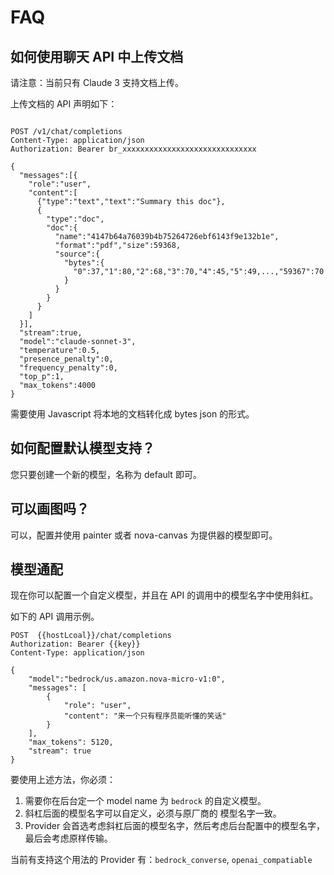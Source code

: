 # FAQ

## 如何使用聊天 API 中上传文档

请注意：当前只有 Claude 3 支持文档上传。

上传文档的 API 声明如下：

```text

POST /v1/chat/completions
Content-Type: application/json
Authorization: Bearer br_xxxxxxxxxxxxxxxxxxxxxxxxxxxxxx

{
  "messages":[{
    "role":"user",
    "content":[
      {"type":"text","text":"Summary this doc"},
      {
        "type":"doc",
        "doc":{
          "name":"4147b64a76039b4b75264726ebf6143f9e132b1e",
          "format":"pdf","size":59368,
          "source":{
            "bytes":{
              "0":37,"1":80,"2":68,"3":70,"4":45,"5":49,...,"59367":70
            }
          }
        }
      }
    ]
  }],
  "stream":true,
  "model":"claude-sonnet-3",
  "temperature":0.5,
  "presence_penalty":0,
  "frequency_penalty":0,
  "top_p":1,
  "max_tokens":4000
}
```

需要使用 Javascript 将本地的文档转化成 bytes json 的形式。

## 如何配置默认模型支持？

您只要创建一个新的模型，名称为 default 即可。

## 可以画图吗？

可以，配置并使用 painter 或者 nova-canvas 为提供器的模型即可。

## 模型通配

现在你可以配置一个自定义模型，并且在 API 的调用中的模型名字中使用斜杠。

如下的 API 调用示例。

```
POST  {{hostLcoal}}/chat/completions
Authorization: Bearer {{key}}
Content-Type: application/json

{
    "model":"bedrock/us.amazon.nova-micro-v1:0",
    "messages": [
        {
            "role": "user",
            "content": "来一个只有程序员能听懂的笑话"
        }
    ],
    "max_tokens": 5120,
    "stream": true
}
```

要使用上述方法，你必须：

1. 需要你在后台定一个 model name 为 `bedrock` 的自定义模型。
2. 斜杠后面的模型名字可以自定义，必须与原厂商的 模型名字一致。
3. Provider 会首选考虑斜杠后面的模型名字，然后考虑后台配置中的模型名字，最后会考虑原样传输。

当前有支持这个用法的 Provider 有：`bedrock_converse`, `openai_compatiable`